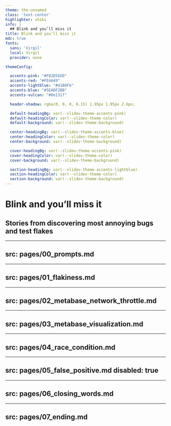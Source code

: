 ```yaml
---
theme: the-unnamed
class: 'text-center'
highlighter: shiki
info: |
  ## Blink and you’ll miss it
title: Blink and you’ll miss it
mdc: true
fonts:
  sans: 'Virgil'
  local: Virgil
  provider: none

themeConfig:

  accents-pink: "#F02D5EDD"
  accents-red: "#FE4A49"
  accents-lightblue: "#41B0F6"
  accents-blue: "#5EADF2BB"
  accents-vulcan: "#0e131f"

  header-shadow: rgba(0, 0, 0, 0.15) 1.95px 1.95px 2.6px;

  default-headingBg: var(--slidev-theme-accents-pink)
  default-headingColor: var(--slidev-theme-color)
  default-background: var(--slidev-theme-background)

  center-headingBg: var(--slidev-theme-accents-blue)
  center-headingColor: var(--slidev-theme-color)
  center-background: var(--slidev-theme-background)

  cover-headingBg: var(--slidev-theme-accents-pink)
  cover-headingColor: var(--slidev-theme-color)
  cover-background: var(--slidev-theme-background)

  section-headingBg: var(--slidev-theme-accents-lightblue)
  section-headingColor: var(--slidev-theme-color)
  section-background: var(--slidev-theme-background)
---
```


# Blink and you’ll miss it
## Stories from discovering most annoying bugs and test flakes

---
src: pages/00_prompts.md
---

---
src: pages/01_flakiness.md
---

---
src: pages/02_metabase_network_throttle.md
---

---
src: pages/03_metabase_visualization.md
---

---
src: pages/04_race_condition.md
---

---
src: pages/05_false_positive.md
disabled: true
---

---
src: pages/06_closing_words.md
---

---
src: pages/07_ending.md
---